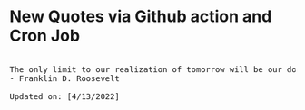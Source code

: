 # New Quotes via Github action and Cron Job

<pre>
<!-- #quote -->
The only limit to our realization of tomorrow will be our doubts of today.
- Franklin D. Roosevelt

Updated on: [4/13/2022]
<!-- #quoteEnd -->
</pre>
